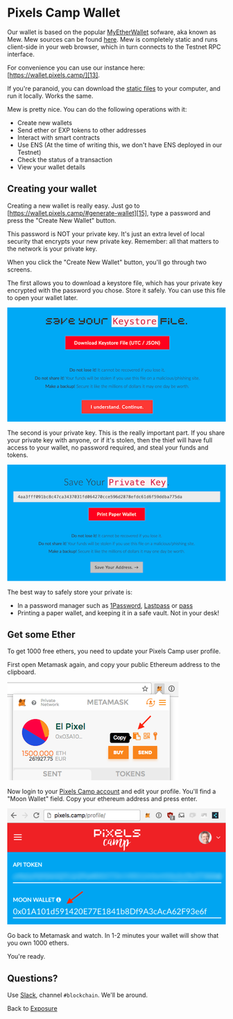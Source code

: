 # Pixels Camp Wallet

Our wallet is based on the popular [MyEtherWallet][11] sofware, aka known as Mew. Mew sources can be found [here][12]. Mew is completely static and runs client-side in your web browser, which in turn connects to the Testnet RPC interface.

For convenience you can use our instance here: [https://wallet.pixels.camp/][13].

If you're paranoid, you can download the [static files][14] to your computer, and run it locally. Works the same.

Mew is pretty nice. You can do the following operations with it:

 * Create new wallets
 * Send ether or EXP tokens to other addresses
 * Interact with smart contracts
 * Use ENS (At the time of writing this, we don't have ENS deployed in our Testnet)
 * Check the status of a transaction
 * View your wallet details

## Creating your wallet

Creating a new wallet is really easy. Just go to [https://wallet.pixels.camp/#generate-wallet][15], type a password and press the "Create New Wallet" button.

This password is NOT your private key. It's just an extra level of local security that encrypts your new private key. Remember: all that matters to the network is your private key.

When you click the "Create New Wallet" button, you'll go through two screens.

The first allows you to download a keystore file, which has your private key encrypted with the password you chose. Store it safely. You can use this file to open your wallet later.

![copy address](imgs/keystore.png)

The second is your private key. This is the really important part. If you share your private key with anyone, or if it's stolen, then the thief will have full access to your wallet, no password required, and steal your funds and tokens.

![copy address](imgs/privatekey.png)

The best way to safely store your private is:

 * In a password manager such as [1Password][16], [Lastpass][17] or [pass][18]
 * Printing a paper wallet, and keeping it in a safe vault. Not in your desk!

## Get some Ether

To get 1000 free ethers, you need to update your Pixels Camp user profile.

First open Metamask again, and copy your public Ethereum address to the clipboard.

![copy address](imgs/copy-address.png)

Now login to your [Pixels Camp account][7] and edit your profile. You'll find a "Moon Wallet" field. Copy your ethereum address and press enter.

![copy address](imgs/profile.png)

Go back to Metamask and watch. In 1-2 minutes your wallet will show that you own 1000 ethers.

You're ready.

## Questions?

Use [Slack][8], channel `#blockchain`. We'll be around.

Back to [Exposure][13]

[1]: https://ethereum.org/
[2]: https://ethereum.org/ether
[3]: http://consensys.github.io/developers/articles/101-noob-intro/
[4]: https://github.com/ethereum/go-ethereum/wiki/Contract-Tutorial
[5]: https://chrome.google.com/webstore/detail/metamask/nkbihfbeogaeaoehlefnkodbefgpgknn
[6]: https://metamask.io/
[7]: https://pixels.camp/
[8]: https://github.com/PixelsCamp/docs/blob/master/SLACK.md
[9]: http://moon.pixels.camp:8547/
[10]: https://github.com/gobitfly/etherchain-light
[11]: https://www.myetherwallet.com/
[12]: https://github.com/kvhnuke/etherwallet
[13]: https://wallet.pixels.camp/
[14]: https://github.com/PixelsCamp/moon/tree/master/wallet
[15]: https://wallet.pixels.camp/#generate-wallet
[16]: https://1password.com/
[17]: https://www.lastpass.com/
[18]: https://www.passwordstore.org/
